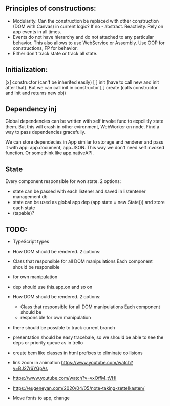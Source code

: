## Principles of constructions:

 - Modularity. Can the construction be replaced with other construction (DOM with Canvas)
  in current logic? If no - abstract.  Reactivity. Rely on app events in all times.
 - Events do not have hierarchy and do not attached to any particular behavior. This also
  allows to use WebService or Assembly.  Use OOP for constructions, FP for behavior.
 - Either don't track state or track all state.

## Initialization:

 [x] constructor (can't be inherited easily)
 [ ] init (have to call new and init after that). But we can call init in constructor
 [ ] create (calls constructor and init and returns new obj)

## Dependency inj

Global dependencies can be written with self invoke func to expcilitly state them. But
this will crash in other evironment, WebWorker on node. Find a way to pass dependencies
gracefully.

We can store dependecies in App similar to storage and renderer and pass it
with app: app.document, app.JSON. This way we don't need self invoked function.
Or somethink like app.nativeAPI.

## State

Every component responsible for won state. 2 options:
 - state can be passed with each listener and saved in listentener management db
 - state can be used as global app dep (app.state = new State()) and store each state
 - (tapable)?

## TODO:

  - TypeScript types

  - How DOM should be rendered. 2 options:
   - Class that responsible for all DOM manipulations Each component should be responsible
   - for own manipulation

  - dep should use this.app.on and so on

  - How DOM should be rendered. 2 options:
     - Class that responsible for all DOM manipulations Each component should be
     - responsible for own manipulation

 - there should be possible to track current branch

 - presentation should be easy tracebale, so we should be able to see the deps or priority
  queue as in trello

 - create bem like classes in html prefixes to eliminate collisions

 - link zoom in animation https://www.youtube.com/watch?v=BJ27r6YGpAs

 - https://www.youtube.com/watch?v=vxOffM_tVHI

 - https://eugeneyan.com/2020/04/05/note-taking-zettelkasten/

 - Move fonts to app, change
